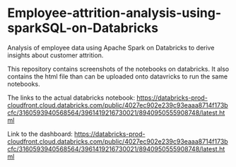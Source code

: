 # Employee-attrition-analysis-using-sparkSQL-on-Databricks
Analysis of employee data using Apache Spark on Databricks to derive insights about customer attrition. 

This repository contains screenshots of the notebooks on databricks. It also contains the html file than can be uploaded onto datavricks to run the same notebooks.

The links to the actual databricks notebook: https://databricks-prod-cloudfront.cloud.databricks.com/public/4027ec902e239c93eaaa8714f173bcfc/3160593940568564/3961419216730021/8940950555908748/latest.html

Link to the dashboard: https://databricks-prod-cloudfront.cloud.databricks.com/public/4027ec902e239c93eaaa8714f173bcfc/3160593940568564/3961419216730021/8940950555908748/latest.html
